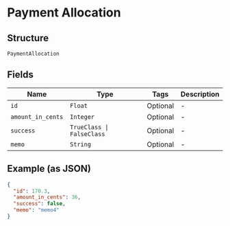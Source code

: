 
# Payment Allocation

## Structure

`PaymentAllocation`

## Fields

| Name | Type | Tags | Description |
|  --- | --- | --- | --- |
| `id` | `Float` | Optional | - |
| `amount_in_cents` | `Integer` | Optional | - |
| `success` | `TrueClass \| FalseClass` | Optional | - |
| `memo` | `String` | Optional | - |

## Example (as JSON)

```json
{
  "id": 170.3,
  "amount_in_cents": 36,
  "success": false,
  "memo": "memo4"
}
```

